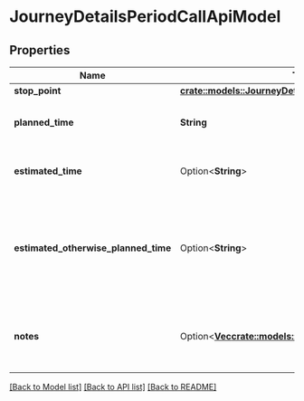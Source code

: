 # JourneyDetailsPeriodCallApiModel

## Properties

Name | Type | Description | Notes
------------ | ------------- | ------------- | -------------
**stop_point** | [**crate::models::JourneyDetailsPeriodStopPointApiModel**](VT.ApiPlaneraResa.Web.V4.Models.JourneyDetails.StopPointApiModel.md) |  | 
**planned_time** | **String** | The planned time of the call in RFC 3339 format. | 
**estimated_time** | Option<**String**> | The estimated time of the call in RFC 3339 format. | [optional]
**estimated_otherwise_planned_time** | Option<**String**> | The best known time of the call in RFC 3339 format. Is EstimatedTime if exists, otherwise PlannedTime. | [optional][readonly]
**notes** | Option<[**Vec<crate::models::Note>**](VT.ApiPlaneraResa.Core.Models.Note.md)> | An ordered list (most important first) of notes related to the call. | [optional]

[[Back to Model list]](../README.md#documentation-for-models) [[Back to API list]](../README.md#documentation-for-api-endpoints) [[Back to README]](../README.md)


